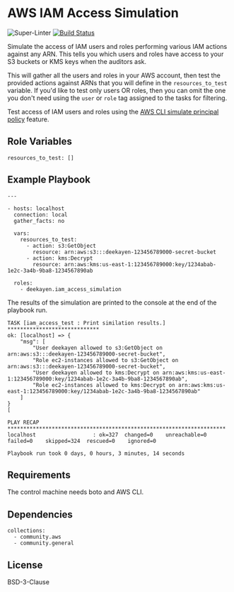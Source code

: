 AWS IAM Access Simulation
=========================

![Super-Linter](https://github.com/deekayen/ansible-role-iam_access_simulation/workflows/Super-Linter/badge.svg) [![Build Status](https://travis-ci.org/deekayen/ansible-role-iam_access_simulation.svg?branch=main)](https://travis-ci.org/deekayen/ansible-role-iam_access_simulation)

Simulate the access of IAM users and roles performing various IAM actions against any ARN. This tells you which users and roles have access to your S3 buckets or KMS keys when the auditors ask.

This will gather all the users and roles in your AWS account, then test the provided actions against ARNs that you will define in the `resources_to_test` variable. If you'd like to test only users OR roles, then you can omit the one you don't need using the `user` or `role` tag assigned to the tasks for filtering.

Test access of IAM users and roles using the [AWS CLI simulate principal policy](https://docs.aws.amazon.com/cli/latest/reference/iam/simulate-principal-policy.html) feature.

## Role Variables

```
resources_to_test: []
```

## Example Playbook

```
---

- hosts: localhost
  connection: local
  gather_facts: no

  vars:
    resources_to_test:
      - action: s3:GetObject
        resource: arn:aws:s3:::deekayen-123456789000-secret-bucket
      - action: kms:Decrypt
        resource: arn:aws:kms:us-east-1:123456789000:key/1234abab-1e2c-3a4b-9ba8-1234567890ab

  roles:
    - deekayen.iam_access_simulation
```

The results of the simulation are printed to the console at the end of the playbook run.

```
TASK [iam_access_test : Print similation results.] *****************************
ok: [localhost] => {
    "msg": [
        "User deekayen allowed to s3:GetObject on arn:aws:s3:::deekayen-123456789000-secret-bucket",
        "Role ec2-instances allowed to s3:GetObject on arn:aws:s3:::deekayen-123456789000-secret-bucket",
        "User deekayen allowed to kms:Decrypt on arn:aws:kms:us-east-1:123456789000:key/1234abab-1e2c-3a4b-9ba8-1234567890ab",
        "Role ec2-instances allowed to kms:Decrypt on arn:aws:kms:us-east-1:123456789000:key/1234abab-1e2c-3a4b-9ba8-1234567890ab"
    ]
}
[

PLAY RECAP *********************************************************************
localhost                  : ok=327  changed=0    unreachable=0    failed=0    skipped=324  rescued=0    ignored=0   

Playbook run took 0 days, 0 hours, 3 minutes, 14 seconds
```

## Requirements

The control machine needs boto and AWS CLI.

## Dependencies

```
collections:
  - community.aws
  - community.general
```

## License

BSD-3-Clause
